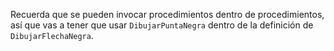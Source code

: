 Recuerda que se pueden invocar procedimientos dentro de procedimientos, así que vas a tener que usar `DibujarPuntaNegra` dentro de la definición de `DibujarFlechaNegra`. 